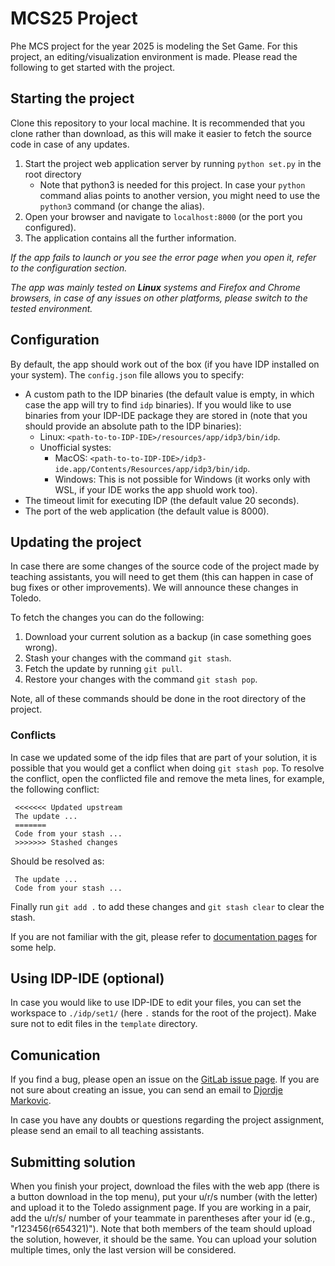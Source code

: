 # MCS25 Project

Phe MCS project for the year 2025 is modeling the Set Game.
For this project, an editing/visualization environment is made.
Please read the following to get started with the project.

## Starting the project

Clone this repository to your local machine. It is recommended that you clone rather than download, as this will make it easier to fetch the source code in case of any updates.

1) Start the project web application server by running `python set.py` in the root directory
    - Note that python3 is needed for this project. In case your `python` command alias points to another version, you might need to use the `python3` command (or change the alias). 
2) Open your browser and navigate to `localhost:8000` (or the port you configured).
3) The application contains all the further information.

*If the app fails to launch or you see the error page when you open it, refer to the configuration section.*

*The app was mainly tested on **Linux** systems and Firefox and Chrome browsers, in case of any issues on other platforms, please switch to the tested environment.* 

## Configuration

By default, the app should work out of the box (if you have IDP installed on your system).
The `config.json` file allows you to specify:
- A custom path to the IDP binaries (the default value is empty, in which case the app will try to find `idp` binaries). If you would like to use binaries from your IDP-IDE package they are stored in (note that you should provide an absolute path to the IDP binaries):
    - Linux: `<path-to-to-IDP-IDE>/resources/app/idp3/bin/idp`.
    - Unofficial systes:
        - MacOS: `<path-to-to-IDP-IDE>/idp3-ide.app/Contents/Resources/app/idp3/bin/idp`.
        - Windows: This is not possible for Windows (it works only with WSL, if your IDE works the app shuold work too).
- The timeout limit for executing IDP (the default value 20 seconds).
- The port of the web application (the default value is 8000).

## Updating the project

In case there are some changes of the source code of the project made by teaching assistants, you will need to get them (this can happen in case of bug fixes or other improvements).
We will announce these changes in Toledo.

To fetch the changes you can do the following:
1) Download your current solution as a backup (in case something goes wrong).
2) Stash your changes with the command `git stash`.
3) Fetch the update by running `git pull`.
4) Restore your changes with the command  `git stash pop`.

Note, all of these commands should be done in the root directory of the project.

### Conflicts

In case we updated some of the idp files that are part of your solution, it is possible that you would get a conflict when doing `git stash pop`.
To resolve the conflict, open the conflicted file and remove the meta lines, for example, the following conflict:
```
 <<<<<<< Updated upstream
 The update ...
 =======
 Code from your stash ...
 >>>>>>> Stashed changes
```
Should be resolved as:
```
 The update ...
 Code from your stash ...
```

Finally run `git add .` to add these changes and `git stash clear` to clear the stash.

If you are not familiar with the git, please refer to [documentation pages](https://git-scm.com/doc) for some help.

## Using IDP-IDE (optional)

In case you would like to use IDP-IDE to edit your files, you can set the workspace to `./idp/set1/` (here `.` stands for the root of the project). Make sure not to edit files in the `template` directory.

## Comunication

If you find a bug, please open an issue on the [GitLab issue page](https://gitlab.com/krr/mcs25-project/-/issues).
If you are not sure about creating an issue, you can send an email to [Djordje Markovic](mailto:dorde.markovic@kuleuven.be).

In case you have any doubts or questions regarding the project assignment, please send an email to all teaching assistants.

## Submitting solution

When you finish your project, download the files with the web app (there is a button download in the top menu), put your u/r/s number (with the letter) and upload it to the Toledo assignment page. 
If you are working in a pair, add the u/r/s/ number of your teammate in parentheses after your id (e.g., "r123456(r654321)"). 
Note that both members of the team should upload the solution, however, it should be the same.
You can upload your solution multiple times, only the last version will be considered.
